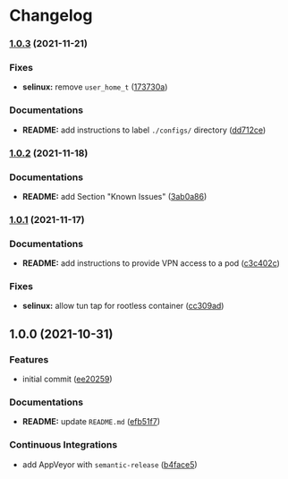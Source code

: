 # Changelog

### [1.0.3](https://github.com/extra2000/openvpn-client-podman/compare/v1.0.2...v1.0.3) (2021-11-21)


### Fixes

* **selinux:** remove `user_home_t` ([173730a](https://github.com/extra2000/openvpn-client-podman/commit/173730a72eef9985636bbbe06eb6e60ffa73fdfb))


### Documentations

* **README:** add instructions to label `./configs/` directory ([dd712ce](https://github.com/extra2000/openvpn-client-podman/commit/dd712ce3e3ed5a459f168444b48720e420121b66))

### [1.0.2](https://github.com/extra2000/openvpn-client-podman/compare/v1.0.1...v1.0.2) (2021-11-18)


### Documentations

* **README:** add Section "Known Issues" ([3ab0a86](https://github.com/extra2000/openvpn-client-podman/commit/3ab0a86c2b0c46f7eb25acb99098cfeb6ac27278))

### [1.0.1](https://github.com/extra2000/openvpn-client-podman/compare/v1.0.0...v1.0.1) (2021-11-17)


### Documentations

* **README:** add instructions to provide VPN access to a pod ([c3c402c](https://github.com/extra2000/openvpn-client-podman/commit/c3c402c93f08504bbde17be63dc2363f4a4f5887))


### Fixes

* **selinux:** allow tun tap for rootless container ([cc309ad](https://github.com/extra2000/openvpn-client-podman/commit/cc309ad709de86e6c41213c12ed10a080753b63e))

## 1.0.0 (2021-10-31)


### Features

* initial commit ([ee20259](https://github.com/extra2000/openvpn-client-podman/commit/ee20259eef1b697251e652bb583ee3a745a18494))


### Documentations

* **README:** update `README.md` ([efb51f7](https://github.com/extra2000/openvpn-client-podman/commit/efb51f758178df549a73427309aca11e548acca2))


### Continuous Integrations

* add AppVeyor with `semantic-release` ([b4face5](https://github.com/extra2000/openvpn-client-podman/commit/b4face5c5d051e0216a4113329cb7000690bb58f))
